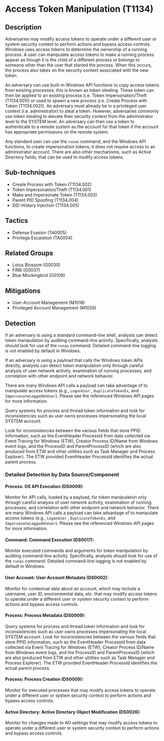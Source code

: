 # Access Token Manipulation (T1134)

## Description
Adversaries may modify access tokens to operate under a different user or system security context to perform actions and bypass access controls. Windows uses access tokens to determine the ownership of a running process. A user can manipulate access tokens to make a running process appear as though it is the child of a different process or belongs to someone other than the user that started the process. When this occurs, the process also takes on the security context associated with the new token.

An adversary can use built-in Windows API functions to copy access tokens from existing processes; this is known as token stealing. These token can then be applied to an existing process (i.e. Token Impersonation/Theft (T1134.001)) or used to spawn a new process (i.e. Create Process with Token (T1134.002)). An adversary must already be in a privileged user context (i.e. administrator) to steal a token. However, adversaries commonly use token stealing to elevate their security context from the administrator level to the SYSTEM level. An adversary can then use a token to authenticate to a remote system as the account for that token if the account has appropriate permissions on the remote system.

Any standard user can use the ```runas``` command, and the Windows API functions, to create impersonation tokens; it does not require access to an administrator account. There are also other mechanisms, such as Active Directory fields, that can be used to modify access tokens.

## Sub-techniques
- Create Process with Token (T1134.002)
- Token Impersonation/Theft (T1134.001)
- Make and Impersonate Token (T1134.003)
- Parent PID Spoofing (T1134.004)
- SID-History Injection (T1134.005)

## Tactics
- Defense Evasion (TA0005)
- Privilege Escalation (TA0004)

## Related Groups
- Lotus Blossom (G0030)
- FIN6 (G0037)
- Blue Mockingbird (G0108)

## Mitigations
- User Account Management (M1018)
- Privileged Account Management (M1026)

## Detection
If an adversary is using a standard command-line shell, analysts can detect token manipulation by auditing command-line activity. Specifically, analysts should look for use of the ```runas``` command. Detailed command-line logging is not enabled by default in Windows.

If an adversary is using a payload that calls the Windows token APIs directly, analysts can detect token manipulation only through careful analysis of user network activity, examination of running processes, and correlation with other endpoint and network behavior. 

There are many Windows API calls a payload can take advantage of to manipulate access tokens (e.g., ```LogonUser``` , ```DuplicateTokenEx```, and ```ImpersonateLoggedOnUser```). Please see the referenced Windows API pages for more information.

Query systems for process and thread token information and look for inconsistencies such as user owns processes impersonating the local SYSTEM account.

Look for inconsistencies between the various fields that store PPID information, such as the EventHeader ProcessId from data collected via Event Tracing for Windows (ETW), Creator Process ID/Name from Windows event logs, and the ProcessID and ParentProcessID (which are also produced from ETW and other utilities such as Task Manager and Process Explorer). The ETW provided EventHeader ProcessId identifies the actual parent process.

### Detailed Detection by Data Source/Component
#### Process: OS API Execution (DS0009): 
Monitor for API calls, loaded by a payload, for token manipulation only through careful analysis of user network activity, examination of running processes, and correlation with other endpoint and network behavior. There are many Windows API calls a payload can take advantage of to manipulate access tokens (e.g., ```LogonUser``` , ```DuplicateTokenEx```, and ```ImpersonateLoggedOnUser```). Please see the referenced Windows API pages for more information.

#### Command: Command Execution (DS0017): 
Monitor executed commands and arguments for token manipulation by auditing command-line activity. Specifically, analysts should look for use of the ```runas``` command. Detailed command-line logging is not enabled by default in Windows.

#### User Account: User Account Metadata (DS0002): 
Monitor for contextual data about an account, which may include a username, user ID, environmental data, etc. that may modify access tokens to operate under a different user or system security context to perform actions and bypass access controls.

#### Process: Process Metadata (DS0009): 
Query systems for process and thread token information and look for inconsistencies such as user owns processes impersonating the local SYSTEM account. Look for inconsistencies between the various fields that store PPID information, such as the EventHeader ProcessId from data collected via Event Tracing for Windows (ETW), Creator Process ID/Name from Windows event logs, and the ProcessID and ParentProcessID (which are also produced from ETW and other utilities such as Task Manager and Process Explorer). The ETW provided EventHeader ProcessId identifies the actual parent process.

#### Process: Process Creation (DS0009): 
Monitor for executed processes that may modify access tokens to operate under a different user or system security context to perform actions and bypass access controls.

#### Active Directory: Active Directory Object Modification (DS0026): 
Monitor for changes made to AD settings that may modify access tokens to operate under a different user or system security context to perform actions and bypass access controls.

